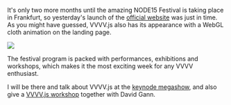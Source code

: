 It's only two more months until the amazing NODE15 Festival is taking place in Frankfurt, so yesterday's launch of the [official website](http://node15.vvvv.org) was just in time. As you might have guessed, VVVV.js also has its appearance with a WebGL cloth
animation on the landing page.

<p class="figure">
  <img src="node15_screenshot.png"/>
</p>

The festival program is packed with performances, exhibitions and workshops, which makes it the most exciting week for any VVVV enthusiast.

I will be there and talk about VVVV.js at the [keynode megashow](http://node15.vvvv.org/program/vvvv-keynode-megashow), and also give a [VVVV.js workshop](http://node15.vvvv.org/program/vvvvjs-extending-your-patching-skills-web) together with David Gann.
